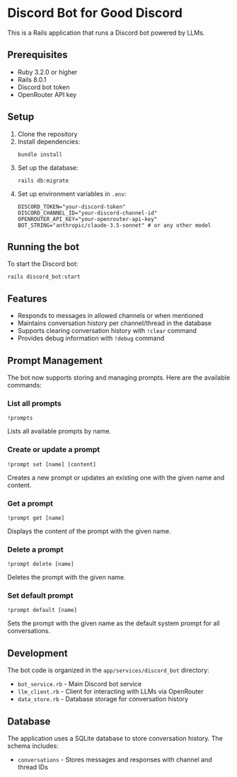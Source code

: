 # Discord Bot for Good Discord

This is a Rails application that runs a Discord bot powered by LLMs.

## Prerequisites

* Ruby 3.2.0 or higher
* Rails 8.0.1
* Discord bot token
* OpenRouter API key

## Setup

1. Clone the repository
2. Install dependencies:
   ```
   bundle install
   ```
3. Set up the database:
   ```
   rails db:migrate
   ```
4. Set up environment variables in `.env`:
   ```
   DISCORD_TOKEN="your-discord-token"
   DISCORD_CHANNEL_ID="your-discord-channel-id"
   OPENROUTER_API_KEY="your-openrouter-api-key"
   BOT_STRING="anthropic/claude-3.5-sonnet" # or any other model
   ```

## Running the bot

To start the Discord bot:

```
rails discord_bot:start
```

## Features

* Responds to messages in allowed channels or when mentioned
* Maintains conversation history per channel/thread in the database
* Supports clearing conversation history with `!clear` command
* Provides debug information with `!debug` command

## Prompt Management

The bot now supports storing and managing prompts. Here are the available commands:

### List all prompts
```
!prompts
```
Lists all available prompts by name.

### Create or update a prompt
```
!prompt set [name] [content]
```
Creates a new prompt or updates an existing one with the given name and content.

### Get a prompt
```
!prompt get [name]
```
Displays the content of the prompt with the given name.

### Delete a prompt
```
!prompt delete [name]
```
Deletes the prompt with the given name.

### Set default prompt
```
!prompt default [name]
```
Sets the prompt with the given name as the default system prompt for all conversations.

## Development

The bot code is organized in the `app/services/discord_bot` directory:

* `bot_service.rb` - Main Discord bot service
* `llm_client.rb` - Client for interacting with LLMs via OpenRouter
* `data_store.rb` - Database storage for conversation history

## Database

The application uses a SQLite database to store conversation history. The schema includes:

* `conversations` - Stores messages and responses with channel and thread IDs
